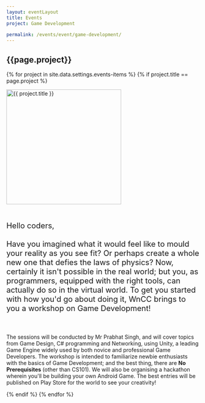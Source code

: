 ```yaml
---
layout: eventLayout
title: Events
project: Game Development
    
permalink: /events/event/game-development/
---
```


<h2 class="display1 m-3 p-3 text-center">{{page.project}}</h2>

{% for project in site.data.settings.events-items %}
{% if project.title == page.project %}
<div>
    <img src="{{ site.baseurl }}/{{ project.image }}"  width = "300" height="300" alt="{{ project.title }}" class="border rounded img-soc">
</div>

<div>
    <p class="display3" style = "font-size:20px;" >
        <br>
        Hello coders,
<br><br>
Have you imagined what it would feel like to mould your reality as you see fit? Or perhaps create a whole new one that defies the laws of physics? Now, certainly it isn't possible in the real world; but you, as programmers, equipped with the right tools, can actually do so in the virtual world. To get you started with how you'd go about doing it, WnCC brings to you a workshop on Game Development!

<br><br>
    The sessions will be conducted by Mr Prabhat Singh, and will cover topics from Game Design, C# programming and Networking, using Unity, a leading Game Engine widely used by both novice and professional Game Developers. The workshop is intended to familiarize newbie enthusiasts with the basics of Game Development; and the best thing, there are <b>No Prerequisites</b> (other than CS101). We will also be organising a hackathon wherein you'll be building your own Android Game. The best entries will be published on Play Store for the world to see your creativity!
    </p>
</div>
{% endif %}
{% endfor %}
